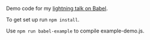 Demo code for my [lightning talk on Babel](http://slides.com/mattzeunert/javascript-compilation-with-babel-js-monthly-july-2016#/).

To get set up run `npm install`.

Use `npm run babel-example` to compile example-demo.js.
